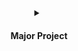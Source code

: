 <details align="center">
<summary><h4 align='center'>Major Project</h4><br></summary>
  <samp>
<p>This is a Major project or we can say a beta project.
To make all in one webpage that have all important pages or sites. To make users feel convenient and
use more features that are provided by us.
This project like a portfolio in which we working in different projects like.</p>
  <p>
  1. A movie app using themoviedb api.
  2. A wallpaper app by using pexels api.
  3. A Weather app that shows accurate weather of your location.
  4. A simple Music Player with the help of Html , CSS & Javascript.This is a beta Project Still not completed yet stay tune with us for more exiting features.
  </p>
  </samp>

<details align="center">
<summary><h4 align='center'>Screenshots</h4><br></summary>
<img src="https://raw.githubusercontent.com/SauRavRwT/major_project/main/images/papersample.gif" width="50%" height="50%"/><img src="https://github.com/SauRavRwT/major_project/blob/main/images/moviezsample.gif" width="50%" height="50%"/>
<img src="https://raw.githubusercontent.com/SauRavRwT/major_project/main/images/project.gif">
</details>
